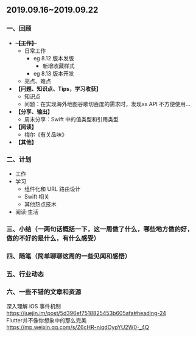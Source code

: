 **2019.09.16~2019.09.22**
---
### 一、回顾
- ~~**【工作】**~~
   - 日常工作
      - eg 8.12 版本发版
         - 新增收藏样式
      - eg 8.13 版本开发
   - 亮点、难点
- **【问题、知识点、Tips，学习收获】**
   - 知识点
   - 问题：在实现海外地图谷歌切百度的需求时，发现xx API 不方便使用...
- **【分享、输出】**
   - 周末分享：Swift 中的值类型和引用类型
- **【阅读】**
   - 梅尔《有关品味》
- **【其他】**

### 二、计划
- 工作
- 学习
   - 组件化和 URL 路由设计
   - Swift 相关
   - 其他热点技术
- 阅读·生活
### 三、小结（一两句话概括一下，这一周做了什么，哪些地方做的好，做的不好的是什么，有什么感受）
### 四、随笔（简单聊聊这周的一些见闻和感悟）
### 五、行业动态
### 六、一些不错的文章和资源
深入理解 iOS 事件机制  
<https://juejin.im/post/5d396ef7518825453b605afa#heading-24>  
Flutter并不像你想象中的那么完美  
<https://mp.weixin.qq.com/s/Z6cHR-niqdOypYU2W0-_4Q>
